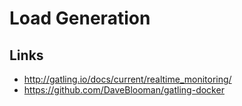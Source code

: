# Load Generation

## Links

- http://gatling.io/docs/current/realtime_monitoring/
- https://github.com/DaveBlooman/gatling-docker
